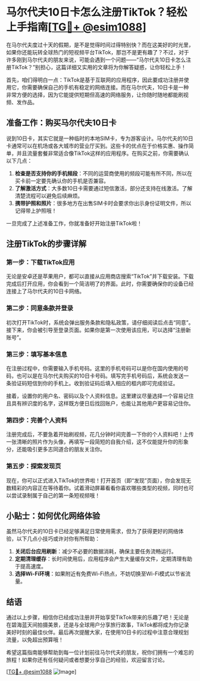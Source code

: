 # 马尔代夫10日卡怎么注册TikTok？轻松上手指南[[TG💪+ @esim1088](https://t.me/s/esim1088)]

在马尔代夫度过十天的假期，是不是觉得时间过得特别快？而在这美好的时光里，如果你还能玩转全球热门的短视频平台TikTok，那岂不是更有趣了？不过，对于许多刚到马尔代夫的朋友来说，可能会遇到一个问题——“马尔代夫10日卡怎么注册TikTok？”别担心，这篇详细又实用的文章将为你解答疑惑，让你轻松上手！

首先，咱们得明白一点：TikTok是基于互联网的应用程序，因此要成功注册并使用它，你需要确保自己的手机有稳定的网络连接。而在马尔代夫，10日卡是一种非常方便的选择，因为它能提供短期但高速的网络服务，让你随时随地都能刷视频、发作品。

## 准备工作：购买马尔代夫10日卡

说到10日卡，其实它就是一种临时的本地SIM卡，专为游客设计。马尔代夫的10日卡通常可以在机场或各大城市的营业厅买到。这些卡的优点在于价格实惠、操作简单，并且流量套餐非常适合像TikTok这样的应用程序。在购买之前，你需要确认以下几点：

1. **检查是否支持你的手机频段**：不同的运营商使用的频段可能有所不同，所以在买卡前一定要先确认你的手机是否兼容。
2. **了解激活方式**：大多数10日卡需要通过短信激活，部分还支持在线激活。了解清楚流程可以避免后续麻烦。
3. **携带护照和照片**：很多地方在出售SIM卡时会要求你出示身份证明文件，所以记得带上护照哦！

一旦完成了上述准备工作，你就准备好开始注册TikTok啦！

## 注册TikTok的步骤详解

### 第一步：下载TikTok应用

无论是安卓还是苹果用户，都可以直接从应用商店搜索“TikTok”并下载安装。下载完成后打开应用，你会看到一个简洁明了的界面。此时，你需要确保你的设备已经连接上了马尔代夫的10日卡网络。

### 第二步：同意条款并登录

初次打开TikTok时，系统会弹出服务条款和隐私政策，请仔细阅读后点击“同意”。接下来，你会被引导至登录页面。如果你是第一次使用该应用，可以选择“注册新账号”。

### 第三步：填写基本信息

在注册过程中，你需要输入手机号码。这里的手机号码可以是你在国内使用的号码，也可以是在马尔代夫购买的10日卡号码。填写完手机号码后，系统会发送一条验证码短信到你的手机上。收到验证码后填入相应的框内即可完成验证。

接着，设置你的用户名、密码以及个人资料信息。这里建议尽量选择一个容易记住且具有辨识度的名字，这样既方便日后找回账户，也能让其他用户更容易记住你。

### 第四步：完善个人资料

注册完成后，不要急着开始刷视频，花几分钟时间完善一下你的个人资料吧！上传一张清晰的照片作为头像，再填写一段简短的自我介绍，这不仅能提升你的形象分，还能吸引更多志同道合的朋友关注你。

### 第五步：探索发现页

现在，你可以正式进入TikTok的世界啦！打开首页（即“发现”页面），你会发现无数精彩的内容正在等待着你。试着滑动屏幕看看你喜欢哪些类型的视频，同时也可以尝试录制属于自己的第一条短视频哦！

## 小贴士：如何优化网络体验

虽然马尔代夫的10日卡已经足够满足日常使用需求，但为了获得更好的网络体验，以下几点小技巧或许对你有所帮助：

1. **关闭后台应用刷新**：减少不必要的数据消耗，确保主要任务流畅运行。
2. **定期清理缓存**：长时间使用后，应用程序会产生大量缓存文件，定期清理有助于提高速度。
3. **选择Wi-Fi环境**：如果附近有免费Wi-Fi热点，不妨切换至Wi-Fi模式以节省流量。

## 结语

通过以上步骤，相信你已经成功注册并开始享受TikTok带来的乐趣了吧！无论是在碧海蓝天间拍摄美景，还是与全球用户分享旅行故事，TikTok都将成为你记录美好时刻的最佳伙伴。最后再次提醒大家，在使用10日卡的过程中注意合理规划流量，以免超出预算哦！

希望这篇指南能够帮助到每一位计划前往马尔代夫的朋友，祝你们拥有一个难忘的旅程！如果你还有任何疑问或者想要分享自己的经验，欢迎留言讨论。

[[TG💪+ @esim1088](https://t.me/s/esim1088) ![Image](https://i.postimg.cc/4NQfJmqS/Snipaste-2025-05-13-00-14-12.png)]